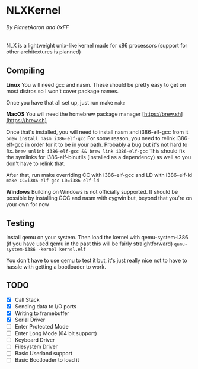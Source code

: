 # NLXKernel
###### By PlanetAaron and 0xFF
NLX is a lightweight unix-like kernel made for x86 processors (support for other architextures is planned)


## Compiling

**Linux**
You will need gcc and nasm. 
These should be pretty easy to get on most distros so I won't cover package names.

Once you have that all set up, just run make
```make```


**MacOS**
You will need the homebrew package manager [https://brew.sh](https://brew.sh)

Once that's installed, you will need to install nasm and i386-elf-gcc from it
```brew install nasm i386-elf-gcc```
For some reason, you need to relink i386-elf-gcc in order for it to be in your path. Probably a bug but it's not hard to fix.
```brew unlink i386-elf-gcc && brew link i386-elf-gcc```
This should fix the symlinks for i386-elf-binutils (installed as a dependency) as well so you don't have to relink that.

After that, run make overriding CC with i386-elf-gcc and LD with i386-elf-ld
```make CC=i386-elf-gcc LD=i386-elf-ld```


**Windows**
Building on Windows is not officially supported. It should be possible by installing GCC and nasm with cygwin but, beyond that you're on your own for now


## Testing
Install qemu on your system. 
Then load the kernel with qemu-system-i386 (if you have used qemu in the past this will be fairly straightforward)
```qemu-system-i386 -kernel kernel.elf```

You don't have to use qemu to test it but, it's just really nice not to have to hassle with getting a bootloader to work. 

## TODO
- [x] Call Stack
- [x] Sending data to I/O ports
- [x] Writing to framebuffer
- [x] Serial Driver
- [ ] Enter Protected Mode
- [ ] Enter Long Mode (64 bit support)
- [ ] Keyboard Driver
- [ ] Filesystem Driver 
- [ ] Basic Userland support
- [ ] Basic Bootloader to load it 
